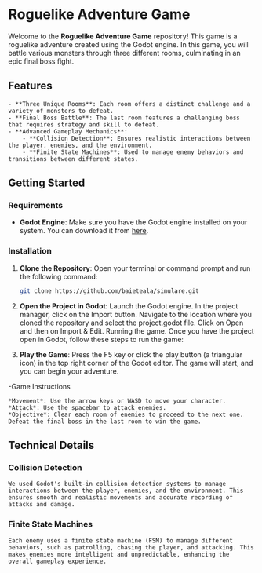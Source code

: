 # Roguelike Adventure Game

Welcome to the **Roguelike Adventure Game** repository! This game is a roguelike adventure created using the Godot engine. In this game, you will battle various monsters through three different rooms, culminating in an epic final boss fight.

## Features

    - **Three Unique Rooms**: Each room offers a distinct challenge and a variety of monsters to defeat.
    - **Final Boss Battle**: The last room features a challenging boss that requires strategy and skill to defeat.
    - **Advanced Gameplay Mechanics**:
        - **Collision Detection**: Ensures realistic interactions between the player, enemies, and the environment.
        - **Finite State Machines**: Used to manage enemy behaviors and transitions between different states.

## Getting Started

### Requirements

- **Godot Engine**: Make sure you have the Godot engine installed on your system. You can download it from [here](https://godotengine.org/download).

### Installation

1. **Clone the Repository**:
   Open your terminal or command prompt and run the following command:
   ```sh
   git clone https://github.com/baieteala/simulare.git

2. **Open the Project in Godot**:
    Launch the Godot engine.
    In the project manager, click on the Import button.
    Navigate to the location where you cloned the repository and select the project.godot file.
    Click on Open and then on Import & Edit.
    Running the game.
    Once you have the project open in Godot, follow these steps to run the game:

3. **Play the Game**:
    Press the F5 key or click the play button (a triangular icon) in the top right corner of the Godot editor.
    The game will start, and you can begin your adventure.

-Game Instructions

    *Movement*: Use the arrow keys or WASD to move your character.
    *Attack*: Use the spacebar to attack enemies.
    *Objective*: Clear each room of enemies to proceed to the next one. Defeat the final boss in the last room to win the game.


## Technical Details

### Collision Detection
    We used Godot's built-in collision detection systems to manage interactions between the player, enemies, and the environment. This ensures smooth and realistic movements and accurate recording of attacks and damage.


### Finite State Machines
    Each enemy uses a finite state machine (FSM) to manage different behaviors, such as patrolling, chasing the player, and attacking. This makes enemies more intelligent and unpredictable, enhancing the overall gameplay experience.